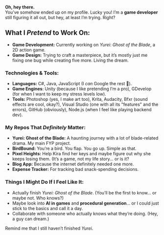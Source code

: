 **Oh, hey there.**  
You’ve somehow ended up on my profile. Lucky you! I’m a **game developer** still figuring it all out, but hey, at least I’m trying. Right?

## What I *Pretend* to Work On:

- **Game Development:** Currently working on *Yurei: Ghost of the Blade*, a 2D action game.
- **Game Design:** Trying to craft a masterpiece, but it’s mostly just me fixing one bug while creating five more. Living the dream.

### Technologies & Tools:

- **Languages:** C#, Java, JavaScript (I *can* Google the rest 🙂).
- **Game Engines**: Unity (because I like pretending I’m a pro), GDevelop (for when I want to keep my stress levels low).
- **Tools:** Photoshop (yes, I make art too), Krita, Audacity, Bfxr (sound effects are cool, okay?), Visual Studio (one with all its "features" and the errors), GitHub (obviously), Node.js (when I feel like playing backend dev).

### My Repos That *Definitely* Matter:

- **Yurei: Ghost of the Blade:** A haunting journey with a lot of blade-related drama. My main FYP project.
- **BirdBound:** You’re a bird. You flap. You go up. Simple as that.
- **Pixel Heights:** Help Kira find her keys and maybe figure out why she keeps losing them. (It’s a game, not my life story… or is it?
- **Blog App:** Because the internet definitely needed one more.
- **Expense Tracker:** For tracking bad snack-spending decisions.

### Things I Might Do If I Feel Like It:

- Actually finish *Yurei: Ghost of the Blade*. (You’ll be the first to know… or maybe not. Who knows?)
- Maybe look into **AI in games** and **procedural generation**… or I could just stick to the basics and call it a day.
- Collaborate with someone who actually knows what they’re doing. (Hey, a guy can dream.)

Remind me that I still haven’t finished *Yurei*.
